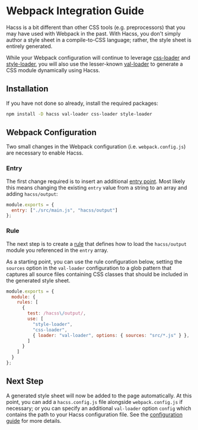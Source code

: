 # Webpack Integration Guide

Hacss is a bit different than other CSS tools (e.g. preprocessors) that you may
have used with Webpack in the past. With Hacss, you don't simply author a style
sheet in a compile-to-CSS language; rather, the style sheet is entirely
generated.

While your Webpack configuration will continue to leverage
[css-loader](https://webpack.js.org/loaders/css-loader/) and
[style-loader](https://webpack.js.org/loaders/style-loader/), you will also
use the lesser-known [val-loader](https://webpack.js.org/loaders/val-loader/) to
generate a CSS module dynamically using Hacss.

## Installation

If you have not done so already, install the required packages:

```bash
npm install -D hacss val-loader css-loader style-loader
```

## Webpack Configuration

Two small changes in the Webpack configuration (i.e. `webpack.config.js`) are
necessary to enable Hacss.

### Entry

The first change required is to insert an additional
[entry point](https://webpack.js.org/concepts/entry-points/). Most likely this
means changing the existing `entry` value from a string to an array and adding
`hacss/output`:

```javascript
module.exports = {
  entry: ["./src/main.js", "hacss/output"]
};
```

### Rule

The next step is to create a
[rule](https://webpack.js.org/configuration/module/#rule) that defines how to
load the `hacss/output` module you referenced in the `entry` array.

As a starting point, you can use the rule configuration below, setting the
`sources` option in the `val-loader` configuration to a glob pattern that
captures all source files containing CSS classes that should be included in the
generated style sheet.

```javascript
module.exports = {
  module: {
    rules: [
      {
        test: /hacss\/output/,
        use: [
          "style-loader",
          "css-loader",
          { loader: "val-loader", options: { sources: "src/*.js" } },
        ]
      }
    ]
  }
};
```

## Next Step

A generated style sheet will now be added to the page automatically. At this
point, you can add a `hacss.config.js` file alongside `webpack.config.js` if
necessary; or you can specify an additional `val-loader` option `config` which
contains the path to your Hacss configuration file. See the
[configuration guide](configuration-guide.md) for more details.
